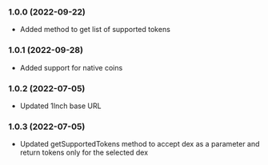 ### 1.0.0 (2022-09-22)

- Added method to get list of supported tokens

### 1.0.1 (2022-09-28)

- Added support for native coins
### 1.0.2 (2022-07-05)

- Updated 1Inch base URL

### 1.0.3 (2022-07-05)

- Updated getSupportedTokens method to accept dex as a parameter and return tokens only for the selected dex



